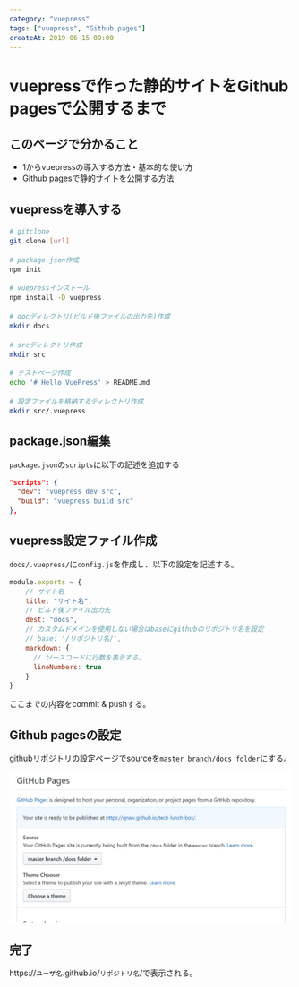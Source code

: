 ```yaml
---
category: "vuepress"
tags: ["vuepress", "Github pages"]
createAt: 2019-06-15 09:00
---
```

# vuepressで作った静的サイトをGithub pagesで公開するまで

## このページで分かること
- 1からvuepressの導入する方法・基本的な使い方
- Github pagesで静的サイトを公開する方法

## vuepressを導入する
```sh
# gitclone
git clone [url]

# package.json作成
npm init

# vuepressインストール
npm install -D vuepress

# docディレクトリ(ビルド後ファイルの出力先)作成
mkdir docs

# srcディレクトリ作成
mkdir src

# テストページ作成
echo '# Hello VuePress' > README.md

# 設定ファイルを格納するディレクトリ作成
mkdir src/.vuepress
```

## package.json編集
`package.json`の`scripts`に以下の記述を追加する
```json
"scripts": {
  "dev": "vuepress dev src",
  "build": "vuepress build src"
},
```


## vuepress設定ファイル作成
`docs/.vuepress/`に`config.js`を作成し、以下の設定を記述する。
```js
module.exports = {
    // サイト名
    title: "サイト名",
    // ビルド後ファイル出力先
    dest: "docs",
    // カスタムドメインを使用しない場合はbaseにgithubのリポジトリ名を設定
    // base: '/リポジトリ名/',
    markdown: {
      // ソースコードに行数を表示する。
      lineNumbers: true
    }
}
```

ここまでの内容をcommit & pushする。

## Github pagesの設定
githubリポジトリの設定ページでsourceを`master branch/docs folder`にする。

![githubpages](./vuepress-introduction-1.png)

## 完了
https://`ユーザ名`.github.io/`リポジトリ名`/で表示される。